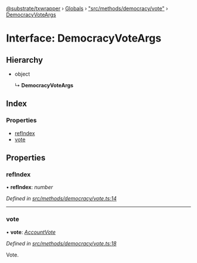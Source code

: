 [@substrate/txwrapper](../README.md) › [Globals](../globals.md) › ["src/methods/democracy/vote"](../modules/_src_methods_democracy_vote_.md) › [DemocracyVoteArgs](_src_methods_democracy_vote_.democracyvoteargs.md)

# Interface: DemocracyVoteArgs

## Hierarchy

* object

  ↳ **DemocracyVoteArgs**

## Index

### Properties

* [refIndex](_src_methods_democracy_vote_.democracyvoteargs.md#refindex)
* [vote](_src_methods_democracy_vote_.democracyvoteargs.md#vote)

## Properties

###  refIndex

• **refIndex**: *number*

*Defined in [src/methods/democracy/vote.ts:14](https://github.com/paritytech/txwrapper/blob/38b3ce8/src/methods/democracy/vote.ts#L14)*

___

###  vote

• **vote**: *[AccountVote](../modules/_src_methods_democracy_types_.md#accountvote)*

*Defined in [src/methods/democracy/vote.ts:18](https://github.com/paritytech/txwrapper/blob/38b3ce8/src/methods/democracy/vote.ts#L18)*

Vote.
